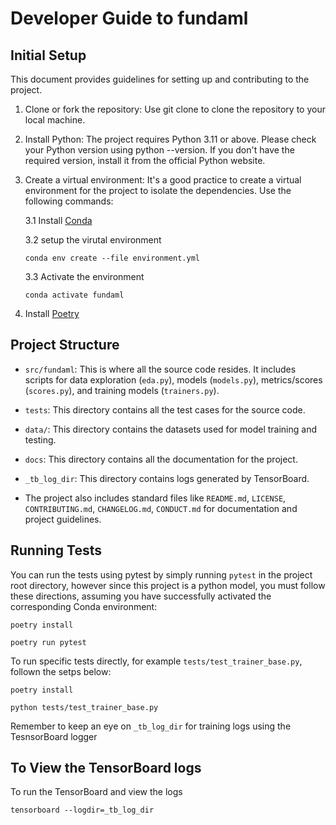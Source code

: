 # Developer Guide to fundaml

## Initial Setup

This document provides guidelines for setting up and contributing to the project.

1. Clone or fork the repository: Use git clone <repository-url> to clone the repository to your local machine.

2. Install Python: The project requires Python 3.11 or above. Please check your Python version using python --version. If you don't have the required version, install it from the official Python website.

3. Create a virtual environment: It's a good practice to create a virtual environment for the project to isolate the dependencies. Use the following commands:

    3.1 Install [Conda](https://docs.anaconda.com/free/anaconda/install/index.html) 

    3.2 setup the virutal environment 
    
    `conda env create --file environment.yml`

    3.3 Activate the environment

    `conda activate fundaml`

4. Install [Poetry](https://python-poetry.org/docs/)


## Project Structure

- `src/fundaml`: This is where all the source code resides. It includes scripts for data exploration (`eda.py`), models (`models.py`), metrics/scores (`scores.py`), and training models (`trainers.py`).

- `tests`: This directory contains all the test cases for the source code.

- `data/`: This directory contains the datasets used for model training and testing.

- `docs`: This directory contains all the documentation for the project.

- `_tb_log_dir`: This directory contains logs generated by TensorBoard.

- The project also includes standard files like `README.md`, `LICENSE`, `CONTRIBUTING.md`, `CHANGELOG.md`, `CONDUCT.md` for documentation and project guidelines.

## Running Tests

You can run the tests using pytest by simply running `pytest` in the project root directory, however since this project is a python model, you must follow these directions, assuming you have successfully activated the corresponding Conda environment:

`poetry install`

`poetry run pytest`

To run specific tests directly, for example `tests/test_trainer_base.py`, follown the setps below:

`poetry install`

`python tests/test_trainer_base.py`

Remember to keep an eye on `_tb_log_dir` for training logs using the TesnsorBoard logger


## To View the TensorBoard logs

To run the TensorBoard and view the logs

`tensorboard --logdir=_tb_log_dir`